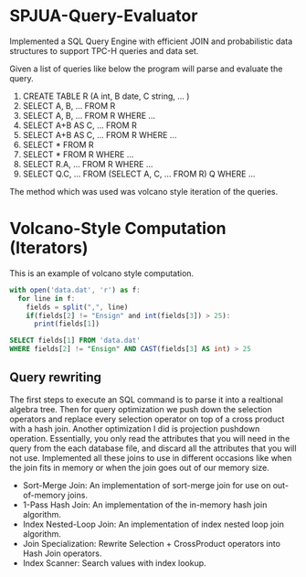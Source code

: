 # SPJUA-Query-Evaluator
Implemented a SQL Query Engine with efficient JOIN and probabilistic data structures to support TPC-H queries and data set.

Given a list of queries like below the program will parse and evaluate the query.

1. CREATE TABLE R (A int, B date, C string, ... )
2. SELECT A, B, ... FROM R
3. SELECT A, B, ... FROM R WHERE ...
4. SELECT A+B AS C, ... FROM R
5. SELECT A+B AS C, ... FROM R WHERE ...
6. SELECT * FROM R
7. SELECT * FROM R WHERE ...
8. SELECT R.A, ... FROM R WHERE ...
9. SELECT Q.C, ... FROM (SELECT A, C, ... FROM R) Q WHERE ...

The method which was used was volcano style iteration of the queries.

Volcano-Style Computation (Iterators)
=====================================
This is an example of volcano style computation.
```javascript
with open('data.dat', 'r') as f:
  for line in f:
    fields = split(",", line)
    if(fields[2] != "Ensign" and int(fields[3]) > 25):
      print(fields[1])
```
```SQL
SELECT fields[1] FROM 'data.dat' 
WHERE fields[2] != "Ensign" AND CAST(fields[3] AS int) > 25
```
## Query rewriting
The first steps to execute an SQL command is to parse it into a realtional algebra tree. Then for query optimization we push down the selection operators and replace every selection operator on top of a cross product with a hash join. 
Another optimization I did is projection pushdown operation. Essentially, you only read the attributes that you will need in the query from the each database file, and discard all the attributes that you will not use. 
Implemented all these joins to use in different occasions like when the join fits in memory or when the join goes out of our memory size.
- Sort-Merge Join: An implementation of sort-merge join for use on out-of-memory joins.
- 1-Pass Hash Join: An implementation of the in-memory hash join algorithm.
- Index Nested-Loop Join: An implementation of index nested loop join algorithm.
- Join Specialization: Rewrite Selection + CrossProduct operators into Hash Join operators.
- Index Scanner: Search values with index lookup.
